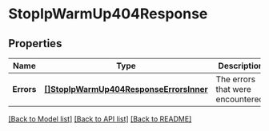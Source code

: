 # StopIpWarmUp404Response

## Properties

Name | Type | Description | Notes
------------ | ------------- | ------------- | -------------
**Errors** | [**[]StopIpWarmUp404ResponseErrorsInner**](StopIpWarmUp404ResponseErrorsInner.md) | The errors that were encountered. |[optional] 

[[Back to Model list]](../README.md#documentation-for-models) [[Back to API list]](../README.md#documentation-for-api-endpoints) [[Back to README]](../README.md)


